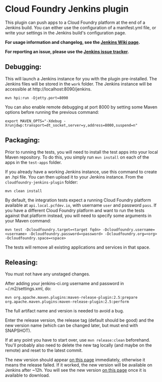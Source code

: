 Cloud Foundry Jenkins plugin
============================

This plugin can push apps to a Cloud Foundry platform at the end of a Jenkins build. You can either use the 
configuration of a manifest.yml file, or write your settings in the Jenkins build's configuration page.

**For usage information and changelog, see the
[Jenkins Wiki page](https://wiki.jenkins-ci.org/display/JENKINS/Cloud+Foundry+Plugin).**

**For reporting an issue, please use the
[Jenkins issue tracker](https://issues.jenkins-ci.org/browse/JENKINS/component/19824/).**

Debugging:
----------
This will launch a Jenkins instance for you with the plugin pre-installed. The Jenkins files will be stored in the
`work` folder.
The Jenkins instance will be accessible at http://localhost:8090/jenkins.

```
mvn hpi:run -Djetty.port=8090
```

You can also enable remote debugging at port 8000 by setting some Maven options before running the previous command:

```
export MAVEN_OPTS="-Xdebug -Xrunjdwp:transport=dt_socket,server=y,address=8000,suspend=n"
```

Packaging:
----------

Prior to running the tests, you will need to install the test apps into your local
Maven repository. To do this, you simply run `mvn install` on each of the apps
in the `test-apps` folder.

If you already have a working Jenkins instance, use this command to create an .hpi file. You can then upload it to your
Jenkins instance. From the `cloudfoundry-jenkins-plugin` folder:

```
mvn clean install
```

By default, the integration tests expect a running Cloud Foundry platform available at `api.local.pcfdev.io`, with
username `user` and password `pass`. If you have a different Cloud Foundry platform and want to run the tests
against that platform instead, you will need to specify some arguments in your Maven command:

```
mvn test -Dcloudfoundry.target=<target fqdn> -Dcloudfoundry.username=<username> -Dcloudfoundry.password=<password> -Dcloudfoundry.org=<org> -Dcloudfoundry.space=<space>
```

The tests will remove all existing applications and services in that space.

Releasing:
----------

You must not have any unstaged changes.

After adding your jenkins-ci.org username and password in ~/.m2/settings.xml, do:

```
mvn org.apache.maven.plugins:maven-release-plugin:2.5:prepare org.apache.maven.plugins:maven-release-plugin:2.5:perform
```

The full artifact name and version is needed to avoid a bug.

Enter the release version, the release tag (default should be good) and the new version name (which can be changed
later, but must end with SNAPSHOT).

If at any point you have to start over, use `mvn release:clean` beforehand. You'll probably also need to delete the new
tag locally (and maybe on the remote) and reset to the latest commit.

The new version should appear [on this page](http://repo.jenkins-ci.org/releases/org/jenkins-ci/plugins/cloudfoundry/)
immediately, otherwise it means the release failed. If it worked, the new version will be available on Jenkins after
~12h. You will see the new version [on this page](http://updates.jenkins-ci.org/update-center.json) once it is available
to download.
